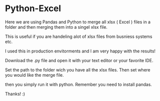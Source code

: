 # Python-Excel


Here we are using Pandas and Python to merge all xlsx ( Excel ) files in a folder and then merging them into a singel xlsx file.

This is useful if you are handeling alot of xlsx files from busniess systems etc.

I used this in production envitorments and I am very happy with the results!

Download the .py file and open it with your text editor or your favorite IDE. 

Set the path to the folder wich you have all the xlsx files. Then set where you would like the merge file.

then you simply run it with python. Remember you need to install pandas.

Thanks! :)
